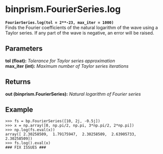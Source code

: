 # binprism.FourierSeries.log
**`FourierSeries.log(tol = 2**-23, max_iter = 1000)`** <br />
Finds the Fourier coefficients of the natural logarithm of the wave using a Taylor series. If any part of the wave is negative, an error will be raised.
## Parameters
**tol (float):** *Tolerance for Taylor series approximation* <br />
**max_iter (int):** *Maximum number of Taylor series iterations*
## Returns
**out (binprism.FourierSeries):** *Natural logarithm of Fourier series*
## Example
```
>>> fs = bp.FourierSeries([10, 2j, -0.5j])
>>> x = np.array([0, np.pi/2, np.pi, 3*np.pi/2, 2*np.pi])
>>> np.log(fs.eval(x))
array([ 2.30258509,  1.79175947,  2.30258509,  2.63905733,  2.30258509])
>>> fs.log().eval(x)
### FIX ISSUES ###
```